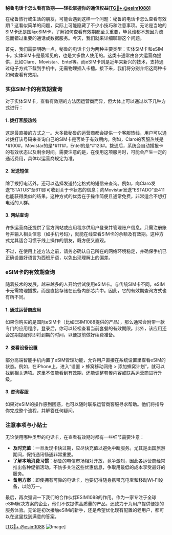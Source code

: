 **秘鲁电话卡怎么看有效期——轻松掌握你的通信权益[[TG💪+ @esim1088](https://t.me/s/esim1088)]**

在秘鲁旅行或生活的朋友，可能会遇到这样一个问题：秘鲁的电话卡怎么查看有效期？这看似简单的问题，实际上可能隐藏了不少小技巧和注意事项。无论是当地的SIM卡还是国际eSIM卡，了解如何查看有效期都至关重要，毕竟谁都不想因为疏忽而错过重要的通话或数据服务。今天，我们就来详细聊聊这个问题。

首先，我们需要明确一点，秘鲁的电话卡分为两种主要类型：实体SIM卡和eSIM卡。实体SIM卡是最常见的，也是大多数人使用的。这类卡通常由各大运营商提供，比如Claro、Movistar、Entel等。而eSIM卡则是近年来新兴的技术，支持通过电子方式下载到手机中，无需物理插入卡槽。接下来，我们将分别介绍这两种卡如何查看有效期。

### 实体SIM卡的有效期查询

对于实体SIM卡，查看有效期的方法因运营商而异，但大体上可以通过以下几种方式进行：

#### 1. 拨打客服热线
这是最直接的方式之一。大多数秘鲁的运营商都会提供一个客服热线，用户可以通过拨打该号码来查询自己的SIM卡是否处于有效期内。例如，Claro的客服热线是*#100#，Movistar的是*#111#，Entel的是*#123#。拨通后，系统会自动播报卡的有效状态以及剩余时间。需要注意的是，在使用这项服务时，可能会产生一定的通话费用，具体以运营商规定为准。

#### 2. 发送短信
除了拨打电话外，还可以选择发送特定格式的短信来查询。例如，向Claro发送“STATUS”至611即可收到关于卡状态的信息；向Movistar发送“ESTADO”至411也能获得类似的结果。这种方式的优势在于操作简便且通常免费，非常适合不想打电话的人群。

#### 3. 网站查询
许多运营商还提供了官方网站或应用程序供用户登录并管理账户信息。只需注册账号并输入相关信息（如手机号码），就能在线查看SIM卡的余额及有效期。这种方式尤其适合习惯于线上操作的朋友，既方便又直观。

不过，在使用上述方法之前，请务必确认自己所在的网络环境稳定，并确保手机已正确设置好语言为西班牙语，以免出现理解上的偏差。

### eSIM卡的有效期查询

随着技术的发展，越来越多的人开始尝试使用eSIM卡。与传统SIM卡不同，eSIM卡无需物理插拔，而是直接存储在设备内部芯片中。因此，它的有效期查询方式也有所不同。

#### 1. 通过运营商应用
如果你购买的是国际eSIM卡（比如ESIM1088提供的产品），那么通常会附带一款专门的应用程序。登录后，你可以轻松查看当前套餐的有效期限。此外，该应用还会定期提醒你即将到期的时间，以便提前做好续费准备。

#### 2. 查看设备设置
部分高端智能手机内置了eSIM管理功能，允许用户直接在系统设置里查看eSIM的状态。例如，在iPhone上，进入“设置 > 蜂窝移动网络 > 添加蜂窝计划”，就可以找到相关选项。这里不仅能看到有效期，还能调整套餐内容或联系运营商进行升级。

#### 3. 咨询客服
如果对eSIM的操作感到困惑，也可以随时联系运营商客服寻求帮助。他们将指导你完成整个流程，并解答任何疑问。

### 注意事项与小贴士

无论使用哪种类型的电话卡，在查看有效期时都有一些细节需要注意：

- **及时充值**：一旦发现卡快过期，应尽快充值以避免中断服务。尤其是出国旅游期间，保持通讯畅通非常重要。
- **了解本地消费习惯**：秘鲁的电信市场相对开放，竞争激烈，因此各运营商经常推出各种促销活动。不妨多关注这些优惠信息，争取用最低的成本享受最好的服务。
- **备用方案**：即使拥有可靠的电话卡，也要记得随身携带充电宝和移动Wi-Fi设备，以防万一。

最后，再次强调一下我们的合作伙伴ESIM1088的作用。作为一家专注于全球eSIM解决方案的企业，他们不仅提供高质量的产品，还致力于为用户提供便捷的服务体验。无论是初次接触eSIM的新手，还是希望优化现有配置的老用户，都可以在这里找到满意的答案。

[[TG💪+ @esim1088](https://t.me/s/esim1088) ![Image](https://i.postimg.cc/4NQfJmqS/Snipaste-2025-05-13-00-14-12.png)]